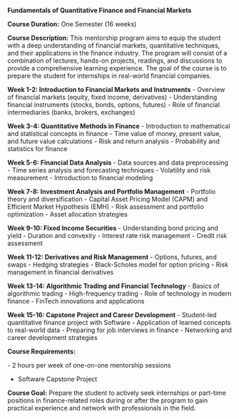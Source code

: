 **Fundamentals of Quantitative Finance and Financial Markets**

**Course Duration:** One Semester (16 weeks)

**Course Description:** This mentorship program aims to equip the student with a deep understanding of financial markets, quantitative techniques, and their applications in the finance industry. The program will consist of a combination of lectures, hands-on projects, readings, and discussions to provide a comprehensive learning experience. The goal of the course is to prepare the student for internships in real-world financial companies.

**Week 1-2: Introduction to Financial Markets and Instruments**
- Overview of financial markets (equity, fixed income, derivatives)
- Understanding financial instruments (stocks, bonds, options, futures)
- Role of financial intermediaries (banks, brokers, exchanges)

**Week 3-4: Quantitative Methods in Finance**
- Introduction to mathematical and statistical concepts in finance
- Time value of money, present value, and future value calculations
- Risk and return analysis
- Probability and statistics for finance

**Week 5-6: Financial Data Analysis**
- Data sources and data preprocessing
- Time series analysis and forecasting techniques
- Volatility and risk measurement
- Introduction to financial modeling

**Week 7-8: Investment Analysis and Portfolio Management**
- Portfolio theory and diversification
- Capital Asset Pricing Model (CAPM) and Efficient Market Hypothesis (EMH)
- Risk assessment and portfolio optimization
- Asset allocation strategies

**Week 9-10: Fixed Income Securities**
- Understanding bond pricing and yield
- Duration and convexity
- Interest rate risk management
- Credit risk assessment

**Week 11-12: Derivatives and Risk Management**
- Options, futures, and swaps
- Hedging strategies
- Black-Scholes model for option pricing
- Risk management in financial derivatives

**Week 13-14: Algorithmic Trading and Financial Technology**
- Basics of algorithmic trading
- High-frequency trading
- Role of technology in modern finance
- FinTech innovations and applications

**Week 15-16: Capstone Project and Career Development**
- Student-led quantitative finance project with Software
- Application of learned concepts to real-world data
- Preparing for job interviews in finance
- Networking and career development strategies

**Course Requirements:**

- 2 hours per week of one-on-one mentorship sessions
- Software Capstone Project

**Course Goal:**
Prepare the student to actively seek internships or part-time positions in finance-related roles during or after the program to gain practical experience and network with professionals in the field.